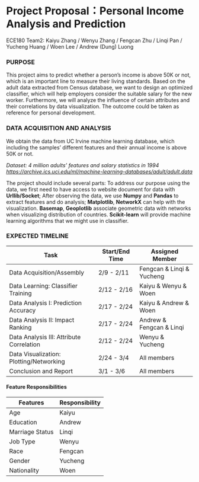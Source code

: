 # Project Proposal：Personal Income Analysis and Prediction
ECE180 Team2:
Kaiyu Zhang / Wenyu Zhang / Fengcan Zhu / Linqi Pan / Yucheng Huang / Woen Lee / Andrew (Dung) Luong

### PURPOSE

This project aims to predict whether a person’s income is above 50K or not, which is an important line to measure their living standards. Based on the adult data extracted from Census database, we want to design an optimized classifier, which will help employers consider the suitable salary for the new worker. Furthermore, we will analyze the influence of certain attributes and their correlations by data visualization. The outcome could be taken as reference for personal development. 

### DATA ACQUISITION AND ANALYSIS

We obtain the data from UC Irvine machine learning database, which including the samples’ different features and their annual income is above 50K or not.

*Dataset: 4 million adults’ features and salary statistics in 1994
https://archive.ics.uci.edu/ml/machine-learning-databases/adult/adult.data*

The project should include several parts: To address our purpose using the data, we first need to have access to website document for data with __Urllib/Socket__;  After observing the data, we use __Numpy__ and __Pandas__ to extract features and do analysis; __Matplotlib__, __NetworkX__ can help with the visualization. __Basemap__, __Geoplotlib__ associate geometric data with networks when visualizing distribution of countries. __Scikit-learn__ will provide machine learning algorithms that we might use in classifier.

### EXPECTED TIMELINE
| Task  | Start/End Time | Assigned Member |
| ------------- | ------------- | ------------ |
| Data Acquisition/Assembly  | 2/9 - 2/11  | Fengcan & Linqi & Yucheng |
| Data Learning: Classifier Training  | 2/12 - 2/16  | Kaiyu & Wenyu & Woen |
| Data Analysis I: Prediction Accuracy | 2/17 - 2/24 | Kaiyu & Andrew & Woen |
| Data Analysis II: Impact Ranking | 2/17 - 2/24 | Andrew & Fengcan & Linqi |
| Data Analysis III: Attribute Correlation | 2/12 - 2/24 | Wenyu & Yucheng |
| Data Visualization: Plotting/Networking | 2/24 - 3/4 | All members |
| Conclusion and Report | 3/1 - 3/6 | All members |

#### Feature Responsibilities
| Features | Responsibility |
| -------- | ------- |
| Age | Kaiyu |
| Education | Andrew |
| Marriage Status | Linqi |
| Job Type | Wenyu |
| Race | Fengcan |
| Gender | Yucheng |
| Nationality | Woen |
